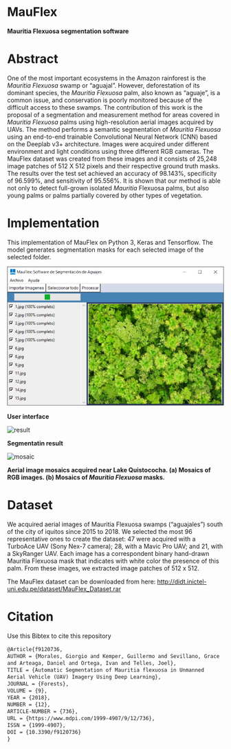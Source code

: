 # MauFlex
**Mauritia Flexuosa segmentation software**

# Abstract

One of the most important ecosystems in the Amazon rainforest is the *Mauritia Flexuosa*
swamp or “aguajal”. However, deforestation of its dominant species, the *Mauritia Flexuosa* palm, 
also known as “aguaje”, is a common issue, and conservation is poorly monitored because of the difficult access to these swamps. 
The contribution of this work is the proposal of a segmentation and measurement method for areas covered in *Mauritia Flexuosa* 
palms using high-resolution aerial images acquired by UAVs. 
The method performs a semantic segmentation of *Mauritia Flexuosa* using an end-to-end trainable Convolutional Neural Network (CNN) 
based on the Deeplab v3+ architecture. Images were acquired under different environment and light conditions using three different 
RGB cameras. The MauFlex dataset was created from these images and it consists of 25,248 image patches of 512 X 512 pixels and 
their respective ground truth masks. The results over the test set achieved an accuracy of 98.143%, specificity of 96.599%, and sensitivity
of 95.556%. It is shown that our method is able not only to detect full-grown isolated *Mauritia* Flexuosa palms, but also young palms or 
palms partially covered by other types of vegetation.

# Implementation

This implementation of MauFlex on Python 3, Keras and Tensorflow. The model generates segmentation masks for each selected image of the selected folder. 

![GUI](https://github.com/GiorgioMorales/MauFlex/blob/master/assets/GUI.png)

**User interface**

![result](https://github.com/GiorgioMorales/MauFlex/blob/master/assets/segment.jpg)

**Segmentatin result**

![mosaic](https://github.com/GiorgioMorales/MauFlex/blob/master/assets/bigmosaic2.jpg)

**Aerial image mosaics acquired near Lake Quistococha. (a) Mosaics of RGB images. (b) Mosaics of *Mauritia Flexuosa* masks.**

# Dataset

We acquired aerial images of Mauritia Flexuosa swamps (“aguajales”) south of the city of iquitos since 2015 to 2018. 
We selected the most 96 representative ones to create the dataset: 47 were acquired with a TurboAce UAV (Sony Nex-7 camera); 
28, with a Mavic Pro UAV; and 21, with a SkyRanger UAV. Each image has a correspondent binary hand-drawn Mauritia Flexuosa mask 
that indicates with white color the presence of this palm. From these images, we extracted image patches of 512 x 512.

The MauFlex dataset can be downloaded from here: http://didt.inictel-uni.edu.pe/dataset/MauFlex_Dataset.rar

# Citation
Use this Bibtex to cite this repository

```
@Article{f9120736,
AUTHOR = {Morales, Giorgio and Kemper, Guillermo and Sevillano, Grace and Arteaga, Daniel and Ortega, Ivan and Telles, Joel},
TITLE = {Automatic Segmentation of Mauritia flexuosa in Unmanned Aerial Vehicle (UAV) Imagery Using Deep Learning},
JOURNAL = {Forests},
VOLUME = {9},
YEAR = {2018},
NUMBER = {12},
ARTICLE-NUMBER = {736},
URL = {https://www.mdpi.com/1999-4907/9/12/736},
ISSN = {1999-4907},
DOI = {10.3390/f9120736}
}
```

